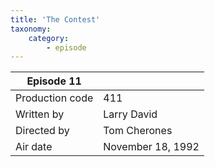 ```yaml
---
title: 'The Contest'
taxonomy:
    category:
        - episode
---
```


| Episode 11 | |
|-----------------|--------------------------------|
| Production code | 411                            |
| Written by      | Larry David  |
| Directed by     | Tom Cherones                   |
| Air date        | November 18, 1992                   |

